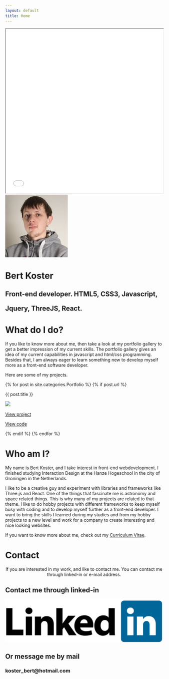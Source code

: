 ```yaml
---
layout: default
title: Home
---
```

<div class="home-head">
	<div class="head-overlay">
		<iframe class="headerAnimation" src="{{ site.url }}/assets/js/object.html" width="100%" height="525px" scrolling="no">
		</iframe>
		<div class="head-text-container">
			<div class="person-container">
				<img class="person-icon" src="/assets/images/bert.jpg">
			</div>
			<h1 class="head-name questr">Bert Koster</h1>
			<h2 class="head-undertext questr">
				<p>Front-end developer. HTML5, CSS3, Javascript,</p>
				<p>Jquery, ThreeJS, React.</p>
			</h2>
		</div>
	</div>
		<div class="position-container">
		<div class="portfolio-text text-container purple-container">
			<h1 class="questr gold">What do I do?</h1>
			<p class="white">If you like to know more about me, then take a look at my portfolio gallery to get a better impression of my current skills. The portfolio gallery gives an idea of my current capabilities in javascript and html/css programming. Besides that, I am always eager to learn something new to develop myself more as a front-end software developer.</p>
			<p class="white">Here are some of my projects.</p>
			<div class="portfolio-box">
				{% for post in site.categories.Portfolio %}
				    {% if post.url %}
				    	<div class="portfolio-container">
					    	<div class="portfolio-item">
					    		<p class="item-title questr gold">{{ post.title }}</p>
					        	<img src="{{ post.thumbnail }}" />
					        	<div class="project-button-container">
					        		<a href="/{{ post.title }}"><div class="view-project"><i class="fas fa-eye"></i><p>View project</p></div></a>
					        		<a href="{{ post.url }}"><div class="view-code"><i class="fas fa-code"></i><p>View code</p></div></a>
					        	</div>
					    	</div>
				    	</div>
				    {% endif %}
				{% endfor %}
			</div>
		</div>
	</div>
	<div class="text-container">
		<h1 class="questr purple">Who am I?</h1>
		<p>My name is Bert Koster, and I take interest in front-end webdevelopment. I finished studying Interaction Design at the Hanze Hogeschool in the city of Groningen in the Netherlands.
		</p>
		<p>I like to be a creative guy and experiment with libraries and frameworks like Three.js and React. One of the things that fascinate me is astronomy and space related things. This is why many of my projects are related to that theme. I like to do hobby projects with different frameworks to keep myself busy with coding and to develop myself further as a front-end developer. I want to bring the skills I learned during my studies and from my hobby projects to a new level and work for a company to create interesting and nice looking websites.
		</p>
		<p>If you want to know more about me, check out my <a href="{{ site.url }}/assets/curriculumvitae.pdf" target="_blank">Curriculum Vitae</a>.
		</p>
	</div>
	<div class="text-container contact">
		<h1 class="questr purple">Contact</h1>
		<center><p>If you are interested in my work, and like to contact me. You can contact me through linked-in or e-mail address.</p></center>
		<div class="center-content">
			<h2 class="purple">Contact me through linked-in</h2>
			<a target="_blank" href="https://www.linkedin.com/in/bert-koster-34254699/"><img class="linked-in-logo" src="/assets/images/linked-in.png"></a>
		</div>
		<div class="text-container purple-container form">
			<h2 class="gold">Or message me by mail</h2>
			<h3 class="white">koster_bert@hotmail.com</h3>
			<!-- <form action="mailto:bertkosterdev@gmail.com" method="post" enctype="text/plain">
				<div class="messageform">
					<p class="white">Your name:</p>
					<input type="text" name="name">
					<p class="white" name="mail">E-mail address:</p>
					<input type="text">
					<p class="white">Your message:</p>
					<textarea type="text" name="comment"></textarea>
					<input type="hidden" class="hp" name="hp">
					<div class="position-container">
						<input type="submit" value="Send">
					</div>
				</div>
			</form> -->
		</div>
	</div>
</div>

